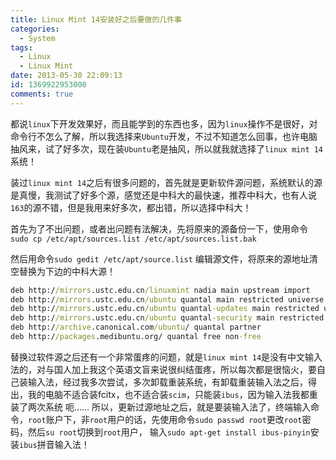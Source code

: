 ```yaml
---
title: Linux Mint 14安装好之后要做的几件事
categories:
  - System
tags:
  - Linux
  - Linux Mint
date: 2013-05-30 22:09:13
id: 1369922953000
comments: true
---
```


都说`linux`下开发效果好，而且能学到的东西也多，因为`linux`操作不是很好，对命令行不怎么了解，所以我选择来`Ubuntu`开发，不过不知道怎么回事，也许电脑抽风来，试了好多次，现在装`Ubuntu`老是抽风，所以就我就选择了`linux mint 14`系统！

装过`linux mint 14`之后有很多问题的，首先就是更新软件源问题，系统默认的源是真慢，我测试了好多个源，感觉还是中科大的最快速，推荐中科大，也有人说`163`的源不错，但是我用来好多次，都出错，所以选择中科大！

首先为了不出问题，或者出问题有法解决，先将原来的源备份一下，使用命令`sudo cp /etc/apt/sources.list /etc/apt/sources.list.bak`

然后用命令`sudo gedit /etc/apt/source.list`
编辑源文件，将原来的源地址清空替换为下边的中科大源！
```bat
deb http://mirrors.ustc.edu.cn/linuxmint nadia main upstream import
deb http://mirrors.ustc.edu.cn/ubuntu quantal main restricted universe multiverse
deb http://mirrors.ustc.edu.cn/ubuntu quantal-updates main restricted universe multiverse
deb http://mirrors.ustc.edu.cn/ubuntu quantal-security main restricted universe multiverse
deb http://archive.canonical.com/ubuntu/ quantal partner
deb http://packages.medibuntu.org/ quantal free non-free
```
替换过软件源之后还有一个非常蛋疼的问题，就是`linux mint 14`是没有中文输入法的，对与国人加上我这个英语文盲来说很纠结蛋疼，所以每次都是很恼火，要自己装输入法，经过我多次尝试，多次卸载重装系统，有卸载重装输入法之后，得出，我的电脑不适合装fcitx，也不适合装`scim`，只能装`ibus`，因为输入法我都重装了两次系统 呃……
所以，更新过源地址之后，就是要装输入法了，终端输入命令，`root`账户下，非`root`用户的话，先使用命令`sudo passwd root`更改`root`密码，然后`su root`切换到`root`用户，
输入`sudo apt-get install ibus-pinyin`安装`ibus`拼音输入法！